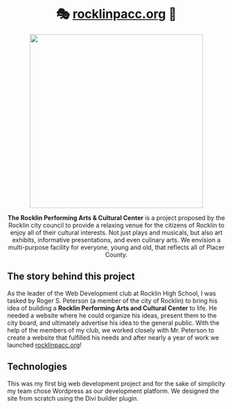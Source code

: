 <h1 align="center">🎭 <a href="https://rocklinpacc.org">rocklinpacc.org</a> 🎵</h1>

<p align="center"><img
src="https://user-images.githubusercontent.com/38739342/131266389-752dde25-3fcf-4e92-ad1c-bc0a64e81cc5.png" width="400" /></p>

<p align="center">
  <b>The Rocklin Performing Arts & Cultural Center</b> is a project proposed by the Rocklin city council to provide a relaxing venue for the citizens of Rocklin to enjoy all of their cultural interests. Not just plays and musicals, but also art exhibits, informative presentations, and even culinary arts. We envision a multi-purpose facility for everyone, young and old, that reflects all of Placer County.
  </p>
  
## The story behind this project
As the leader of the Web Development club at Rocklin High School, I was tasked by Roger S. Peterson (a member of the city of Rocklin) to bring his idea of building a **Rocklin Performing Arts and Cultural Center** to life. He needed a website where he could organize his ideas, present them to the city board, and ultimately advertise his idea to the general public. With the help of the members of my club, we worked closely with Mr. Peterson to create a website that fulfilled his needs and after nearly a year of work we launched [rocklinpacc.org](https://rocklinpacc.org)!

## Technologies
This was my first big web development project and for the sake of simplicity my team chose Wordpress as our development platform. We designed the site from scratch using the Divi builder plugin.
